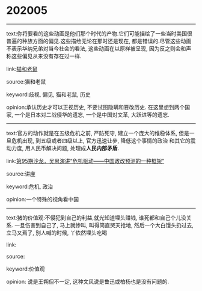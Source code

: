 # 202005

---

text:你将要看的这些动画是他们那个时代的产物.它们可能描绘了一些当时美国很普遍的种族方面的偏见.这些描绘无论在那时还是现在, 都是错误的.尽管这些动画不表示华纳兄弟对当今社会的看法, 这些动画在以原样被呈现, 因为反之则会和声称这些偏见从来没有存在过一样.

link:[猫和老鼠](https://zh.wikipedia.org/wiki/%E7%8C%AB%E5%92%8C%E8%80%81%E9%BC%A0)

source:猫和老鼠

keyword:歧视, 偏见, 猫和老鼠, 历史

opinion:承认历史才可以正视历史, 不要试图隐瞒和篡改历史. 在这里想到两个国家, 一个是日本对二战侵华的遗忘, 一个是中国对文革, 大跃进等的遗忘.

---

text:官方的动作就是在五级危机之前, 严防死守, 建立一个庞大的维稳体系, 但是一旦危机出现, 到五级或者四级以上, 官方迅速让步, 降低这个事情的政治 和其它的震动力度, 用人民币解决问题, 处理成**人民内部矛盾**.

link:[第95期沙龙，吴思演讲“危机驱动——中国政改预测的一种框架”](http://www.sdrf.org.cn/html/en/index.php?ac=article&at=read&did=299)

source:讲座

keyword:危机, 政治

opinion:一个特殊的视角看中国

---

text:猪的价值观:不侵犯到自己的利益,就光知道埋头赚钱, 谁死都和自己个儿没关系. 一旦伤害到自己了, 马上就惨叫, 叫得简直哭天抢地, 然后一个大白馒头扔过去, 立马又焉了, 别人喊的时候, 丫依然埋头吃喝

link:

source:

keyword:价值观

opinion: 说是王朔但不一定, 这种文风说是鲁迅或柏杨也是没有问题的.
